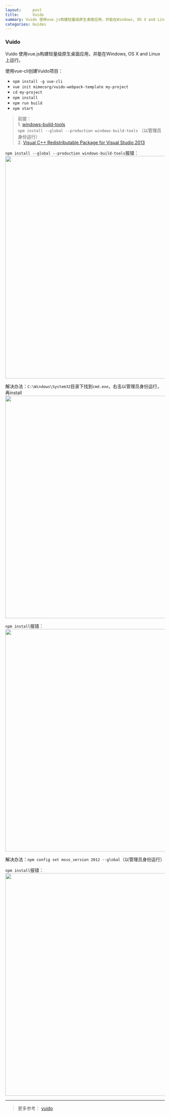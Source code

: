 ```yaml
---
layout:     post
title:      Vuido 
summary: Vuido 使用vue.js构建轻量级原生桌面应用，并能在Windows, OS X and Linux 上运行。
categories: Guides
---
```



### Vuido 

Vuido 使用vue.js构建轻量级原生桌面应用，并能在Windows, OS X and Linux 上运行。

使用vue-cli创建Vuido项目：   
- `npm install -g vue-cli`   
- `vue init mimecorg/vuido-webpack-template my-project`    
- `cd my-project`  
- `npm install`  
- `npm run build`   
- `npm start`   


> 前提：  
    1. [windows-build-tools](https://www.npmjs.com/package/windows-build-tools)   
       `npm install --global --production windows-build-tools`  （以管理员身份运行）    
    2. [Visual C++ Redistributable Package for Visual Studio 2013](https://www.microsoft.com/en-us/download/details.aspx?id=40784)    


`npm install --global --production windows-build-tools`报错：      
<img src="https://raw.githubusercontent.com/Selenamona/Selenamona.github.io/master/assets/images/error0.jpg" width="700"/>

解决办法：`C:\Windows\System32`目录下找到`cmd.exe`，右击以管理员身份运行，再install     
<img src="https://raw.githubusercontent.com/Selenamona/Selenamona.github.io/master/assets/images/success.jpg" width="700"/>

`npm install`报错：
<img src="https://raw.githubusercontent.com/Selenamona/Selenamona.github.io/master/assets/images/error1.jpg" width="700"/>

解决办法：`npm config set msvs_version 2012 --global`（以管理员身份运行）   

`npm install`报错：
<img src="https://raw.githubusercontent.com/Selenamona/Selenamona.github.io/master/assets/images/error2.jpg" width="700"/>

***************************************** 

> 更多参考： [vuido](https://github.com/mimecorg/vuido)



